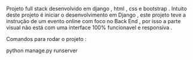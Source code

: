  Projeto full stack desenvolvido em django , html , css e bootstrap .
 Intuito deste projeto é iniciar o desenvolvimento em Django , este projeto teve a instrução de um evento online com foco no Back End , por isso a parte  visual
 não está com uma interface 100% funcionavel e responsiva . 

 Comandos para rodar o projeto :
  
  python manage.py runserver
 
